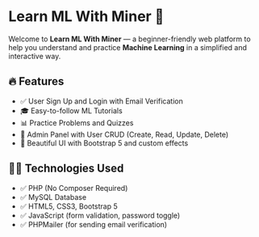 # Learn ML With Miner 🚀

Welcome to **Learn ML With Miner** — a beginner-friendly web platform to help you understand and practice **Machine Learning** in a simplified and interactive way.

## 🔥 Features

- ✅ User Sign Up and Login with Email Verification
- 🎓 Easy-to-follow ML Tutorials
- 📊 Practice Problems and Quizzes
- 📁 Admin Panel with User CRUD (Create, Read, Update, Delete)
- 🌈 Beautiful UI with Bootstrap 5 and custom effects

## 🧑‍💻 Technologies Used

- ✅ PHP (No Composer Required)
- ✅ MySQL Database
- ✅ HTML5, CSS3, Bootstrap 5
- ✅ JavaScript (form validation, password toggle)
- ✅ PHPMailer (for sending email verification)
